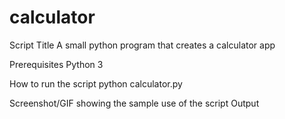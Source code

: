 # calculator
Script Title
A small python program that creates a calculator app

Prerequisites
Python 3

How to run the script
python calculator.py

Screenshot/GIF showing the sample use of the script
Output
